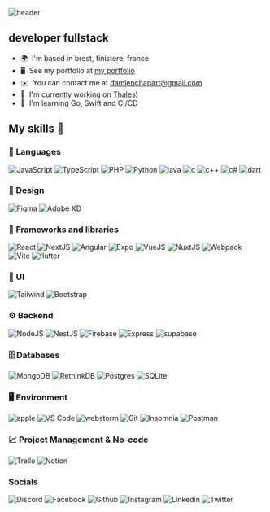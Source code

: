 ![header](https://user-images.githubusercontent.com/64602545/210222615-f6e6b2de-bf29-474a-95c8-cd681612b8fa.png)



developer fullstack
---------------------

* 🌍  I'm based in brest, finistere, france
* 🖥️  See my portfolio at [my portfolio](http://damienchapart.fr)
* ✉️  You can contact me at [damienchapart@gmail.com](mailto:damienchapart@gmail.com)
* 🚀  I'm currently working on [Thales](https://www.thalesgroup.com/en))
* 🧠  I'm learning Go, Swift and CI/CD

## My skills 🚀

### 👅 Languages

![JavaScript](https://img.shields.io/badge/javascript-%23F7DF1E.svg?style=for-the-badge&logo=javascript&logoColor=black)
![TypeScript](https://img.shields.io/badge/typescript-%233178C6.svg?style=for-the-badge&logo=typescript&logoColor=white)
![PHP](https://img.shields.io/badge/php-%23777BB4.svg?style=for-the-badge&logo=php&logoColor=white)
![Python](https://img.shields.io/badge/python-%233776AB.svg?style=for-the-badge&logo=python&logoColor=white)
![java](https://img.shields.io/badge/java-%23ED8B00.svg?style=for-the-badge&logo=java&logoColor=white)
![c](https://img.shields.io/badge/c-%2300599C.svg?style=for-the-badge&logo=c&logoColor=white)
![c++](https://img.shields.io/badge/c++-%2300599C.svg?style=for-the-badge&logo=c%2B%2B&logoColor=white)
![c#](https://img.shields.io/badge/c%23-%23239120.svg?style=for-the-badge&logo=c-sharp&logoColor=white)
![dart](https://img.shields.io/badge/dart-%230175C2.svg?style=for-the-badge&logo=dart&logoColor=white)



### 🎨 Design

![Figma](https://img.shields.io/badge/figma-%23F24E1E.svg?style=for-the-badge&logo=figma&logoColor=white)
![Adobe XD](https://img.shields.io/badge/adobe_xd-%23F05BB4.svg?style=for-the-badge&logo=adobexd&logoColor=white)

### 🧰 Frameworks and libraries

![React](https://img.shields.io/badge/react-%232d415c.svg?style=for-the-badge&logo=react&logoColor=%2304D8F9)
![NextJS](https://img.shields.io/badge/next_js-black.svg?style=for-the-badge&logo=next.js&logoColor=white)
![Angular](https://img.shields.io/badge/angular-%23b52e31.svg?style=for-the-badge&logo=angular&logoColor=white)
![Expo](https://img.shields.io/badge/expo-%23000020.svg?style=for-the-badge&logo=expo&logoColor=white)
![VueJS](https://img.shields.io/badge/vuejs-%2335495e.svg?style=for-the-badge&logo=vue.js&logoColor=%234FC08D)
![NuxtJS](https://img.shields.io/badge/nuxtjs-%2300C58E.svg?style=for-the-badge&logo=nuxt.js&logoColor=white)
![Webpack](https://img.shields.io/badge/webpack-%238DD6F9.svg?style=for-the-badge&logo=webpack&logoColor=black)
![Vite](https://img.shields.io/badge/vite-%23646CFF.svg?style=for-the-badge&logo=vite&logoColor=white)
![flutter](https://img.shields.io/badge/flutter-%2302569B.svg?style=for-the-badge&logo=flutter&logoColor=white)

### 📱 UI

![Tailwind](https://img.shields.io/badge/tailwind_css-%2306B6D4.svg?style=for-the-badge&logo=tailwind-css&logoColor=white)
![Bootstrap](https://img.shields.io/badge/bootstrap-%237952B3.svg?style=for-the-badge&logo=bootstrap&logoColor=white)
### ⚙️ Backend

![NodeJS](https://img.shields.io/badge/node_js-%23339933.svg?style=for-the-badge&logo=node.js&logoColor=white)
![NestJS](https://img.shields.io/badge/nest_js-%23E0234E.svg?style=for-the-badge&logo=nestjs&logoColor=white)
![Firebase](https://img.shields.io/badge/firebase-%23FFCA28.svg?style=for-the-badge&logo=firebase&logoColor=black)
![Express](https://img.shields.io/badge/express-%23339933.svg?style=for-the-badge&logo=express&logoColor=white)
![supabase](https://img.shields.io/badge/supabase-%23323330.svg?style=for-the-badge&logo=supabase&logoColor=white)

### 🗄 Databases

![MongoDB](https://img.shields.io/badge/mongodb-%234ea94b.svg?style=for-the-badge&logo=mongodb&logoColor=white)
![RethinkDB](https://img.shields.io/badge/rethink_db-%23B5B5B6.svg?style=for-the-badge&logo=rethink&logoColor=black)
![Postgres](https://img.shields.io/badge/postgres-%23316192.svg?style=for-the-badge&logo=postgresql&logoColor=white)
![SQLite](https://img.shields.io/badge/sqlite-%2307405e.svg?style=for-the-badge&logo=sqlite&logoColor=white)

### 🖥️ Environment

![apple](https://img.shields.io/badge/apple-black.svg?style=for-the-badge&logo=apple&logoColor=white)
![VS Code](https://img.shields.io/badge/visual_studio_code-%23007ACC.svg?style=for-the-badge&logo=visual-studio-code&logoColor=white)
![webstorm](https://img.shields.io/badge/webstorm-%23000000.svg?style=for-the-badge&logo=webstorm&logoColor=white)
![Git](https://img.shields.io/badge/git-%23F05032.svg?style=for-the-badge&logo=git&logoColor=white)
![Insomnia](https://img.shields.io/badge/insomia-%234000BF.svg?style=for-the-badge&logo=insomnia&logoColor=white)
![Postman](https://img.shields.io/badge/postman-%23FF6C37.svg?style=for-the-badge&logo=postman&logoColor=white)

### 📈 Project Management & No-code

![Trello](https://img.shields.io/badge/trello-%230052CC.svg?style=for-the-badge&logo=trello&logoColor=white)
![Notion](https://img.shields.io/badge/notion-black.svg?style=for-the-badge&logo=notion&logoColor=white)

### Socials

![Discord](https://img.shields.io/badge/discord-%237289DA.svg?style=for-the-badge&logo=discord&logoColor=white)
![Facebook](https://img.shields.io/badge/facebook-%231877F2.svg?style=for-the-badge&logo=facebook&logoColor=white)
![Github](https://img.shields.io/badge/github-%23121011.svg?style=for-the-badge&logo=github&logoColor=white)
![Instagram](https://img.shields.io/badge/instagram-%23E4405F.svg?style=for-the-badge&logo=instagram&logoColor=white)
![Linkedin](https://img.shields.io/badge/linkedin-%230077B5.svg?style=for-the-badge&logo=linkedin&logoColor=white)
![Twitter](https://img.shields.io/badge/twitter-%231DA1F2.svg?style=for-the-badge&logo=twitter&logoColor=white)



